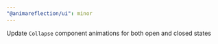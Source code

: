 ```yaml
---
"@animareflection/ui": minor
---
```


Update `Collapse` component animations for both open and closed states
